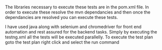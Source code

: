 The libraries necessary to execute these tests are in the pom.xml file.
In order to execute these resolve the mvn dependancies and then once the dependancies are resolved you can execute these tests.

I have used java along with selenium and chromedriver for front end automation and rest assured for the backend tasks. 
Simply by executing the testng.xml all the tests will be executed parallelly. To execute the test plan goto the test plan right click and select the run command 
